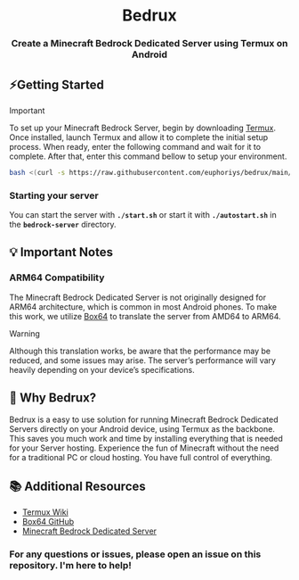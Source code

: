 <div align="center">
  <h1 align="center">Bedrux</h2>
  <h3>Create a Minecraft Bedrock Dedicated Server using Termux on Android</h3>
</div>

## ⚡Getting Started
> [!IMPORTANT]
> To set up your Minecraft Bedrock Server, begin by downloading [Termux](https://f-droid.org/repo/com.termux_1000.apk). Once installed, launch Termux and allow it to complete the initial setup process. When ready, enter the following command and wait for it to complete. After that, enter this command bellow to setup your environment.
> ```bash
> bash <(curl -s https://raw.githubusercontent.com/euphoriys/bedrux/main/setup.sh)
> ```
> ### Starting your server
> You can start the server with **`./start.sh`** or start it with **`./autostart.sh`** in the **`bedrock-server`** directory.

## 💡 Important Notes
### ARM64 Compatibility
The Minecraft Bedrock Dedicated Server is not originally designed for ARM64 architecture, which is common in most Android phones. To make this work, we utilize [Box64](https://github.com/ptitSeb/box64) to translate the server from AMD64 to ARM64.

> [!WARNING]
> Although this translation works, be aware that the performance may be reduced, and some issues may arise. The server’s performance will vary heavily depending on your device’s specifications.

## 🌟 Why Bedrux?
Bedrux is a easy to use solution for running Minecraft Bedrock Dedicated Servers directly on your Android device, using Termux as the backbone. This saves you much work and time by installing everything that is needed for your Server hosting. Experience the fun of Minecraft without the need for a traditional PC or cloud hosting. You have full control of everything.

## 📚 Additional Resources
- [Termux Wiki](https://wiki.termux.com/wiki/Main_Page)
- [Box64 GitHub](https://github.com/ptitSeb/box64)
- [Minecraft Bedrock Dedicated Server](https://www.minecraft.net/de-de/download/server/bedrock)

### For any questions or issues, please open an issue on this repository. I'm here to help!

